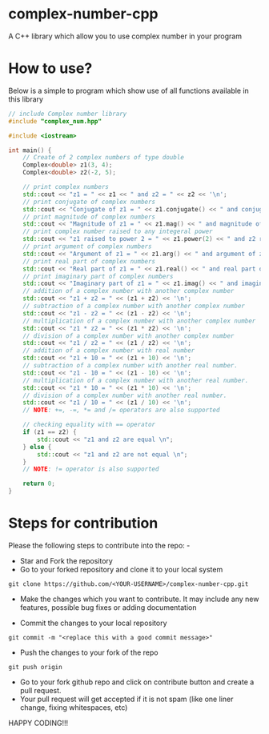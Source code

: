 # complex-number-cpp
A C++ library which allow you to use complex number in your program

# How to use?
Below is a simple to program which show use of all functions available in this library

```cpp
// include Complex number library
#include "complex_num.hpp"

#include <iostream>

int main() {
	// Create of 2 complex numbers of type double
	Complex<double> z1(3, 4);
	Complex<double> z2(-2, 5);

	// print complex numbers
	std::cout << "z1 = " << z1 << " and z2 = " << z2 << '\n';
	// print conjugate of complex numbers
	std::cout << "Conjugate of z1 = " << z1.conjugate() << " and conjugate of z2 = " << z2.conjugate() << '\n';
	// print magnitude of complex numbers
	std::cout << "Magnitude of z1 = " << z1.mag() << " and magnitude of z2 = " << z2.mag() << '\n';
	// print complex number raised to any integeral power
	std::cout << "z1 raised to power 2 = " << z1.power(2) << " and z2 raised to power -1 = " << z2.power(-1) << '\n';
	// print argument of complex numbers
	std::cout << "Argument of z1 = " << z1.arg() << " and argument of z2 = " << z2.arg() << '\n';
	// print real part of complex numbers
	std::cout << "Real part of z1 = " << z1.real() << " and real part of z2 = " << z2.real() << '\n';
	// print imaginary part of complex numbers
	std::cout << "Imaginary part of z1 = " << z1.imag() << " and imaginary part of z2 = " << z2.imag() << '\n';
	// addition of a complex number with another complex number
	std::cout << "z1 + z2 = " << (z1 + z2) << '\n';
	// subtraction of a complex number with another complex number
	std::cout << "z1 - z2 = " << (z1 - z2) << '\n';
	// multiplication of a complex number with another complex number
	std::cout << "z1 * z2 = " << (z1 * z2) << '\n';
	// division of a complex number with another complex number
	std::cout << "z1 / z2 = " << (z1 / z2) << '\n';
	// addition of a complex number with real number
	std::cout << "z1 + 10 = " << (z1 + 10) << '\n';
	// subtraction of a complex number with another real number.
	std::cout << "z1 - 10 = " << (z1 - 10) << '\n';
	// multiplication of a complex number with another real number.
	std::cout << "z1 * 10 = " << (z1 * 10) << '\n';
	// division of a complex number with another real number.
	std::cout << "z1 / 10 = " << (z1 / 10) << '\n';
	// NOTE: +=, -=, *= and /= operators are also supported

	// checking equality with == operator
	if (z1 == z2) {
		std::cout << "z1 and z2 are equal \n";
	} else {
		std::cout << "z1 and z2 are not equal \n";
	}
	// NOTE: != operator is also supported

	return 0;
}
```

# Steps for contribution
Please the following steps to contribute into the repo: -

- Star and Fork the repository
- Go to your forked repository and clone it to your local system
```
git clone https://github.com/<YOUR-USERNAME>/complex-number-cpp.git
```

- Make the changes which you want to contribute. It may include any new features, possible bug fixes or adding documentation

- Commit the changes to your local repository
```
git commit -m "<replace this with a good commit message>"
```

- Push the changes to your fork of the repo
```
git push origin
```

- Go to your fork github repo and click on contribute button and create a pull request.
- Your pull request will get accepted if it is not spam (like one liner change, fixing whitespaces, etc)

HAPPY CODING!!!
